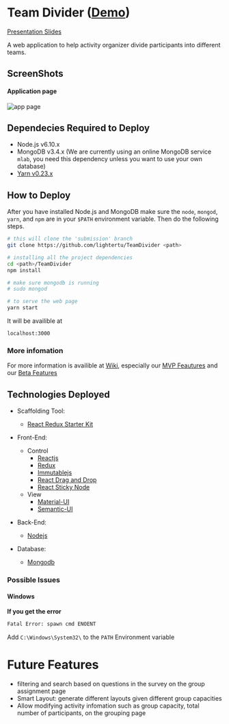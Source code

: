 # Team Divider (<a href="http://138.197.196.92:3000/" target="_blank">Demo</a>)
[Presentation Slides](https://docs.google.com/presentation/d/1cKuBquG4TE3nPYi-Fv0Z636KcucX01P-X7M6cCBjcbg/edit?usp=sharing)

A web application to help activity organizer divide participants into different teams.

## ScreenShots
#### Application page
![app page](https://cloud.githubusercontent.com/assets/11642176/25405696/ee38118e-29b8-11e7-8b3f-b4f84c71155e.png)

## Dependecies Required to Deploy
* Node.js v6.10.x 
* MongoDB v3.4.x (We are currently using an online MongoDB service `mlab`, you need this dependency unless you want to use your own database)
* [Yarn v0.23.x](https://yarnpkg.com/en/)

## How to Deploy
After you have installed Node.js and MongoDB make sure the `node`, `mongod`, `yarn`, and `npm` are in your `$PATH` environment variable. Then do the following steps.

```bash
# this will clone the 'submission' branch
git clone https://github.com/lightertu/TeamDivider <path>

# installing all the project dependencies
cd <path>/TeamDivider
npm install

# make sure mongodb is running
# sudo mongod

# to serve the web page
yarn start
```
It will be availible at 
```
localhost:3000
```

### More infomation
For more information is availible at [Wiki](https://github.com/lightertu/TeamDivider/wiki), especially our [MVP Feautures](https://github.com/lightertu/TeamDivider/wiki/MVP-Features) and our [Beta Features](https://github.com/lightertu/TeamDivider/wiki/BETA-Features-(Not-in-MVP))


## Technologies Deployed
* Scaffolding Tool:
	- [React Redux Starter Kit](https://github.com/davezuko/react-redux-starter-kit)
* Front-End:
	- Control
		- [Reactjs](https://facebook.github.io/react/)
		- [Redux](http://redux.js.org/)
		- [Immutablejs](https://facebook.github.io/immutable-js/)
		- [React Drag and Drop](http://react-dnd.github.io/react-dnd/)
		- [React Sticky Node](https://github.com/yahoo/react-stickynode)
	- View
		- [Material-UI](http://www.material-ui.com/)
		- [Semantic-UI](https://github.com/Semantic-Org/Semantic-UI-React)
		
* Back-End:
	- [Nodejs](https://nodejs.org/en/)
	
* Database:
	- [Mongodb](https://nodejs.org/en/)
	

### Possible Issues
#### Windows
**If you get the error**

```bash
Fatal Error: spawn cmd ENOENT
```
Add `C:\Windows\System32\` to the `PATH` Environment variable


# Future Features
* filtering and search based on questions in the survey on the group assignment page
* Smart Layout: generate different layouts given different group capacities
* Allow modifying activity infomation such as group capacity, total number of participants, on the grouping page

